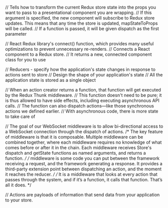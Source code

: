 // Tells how to transform the current Redux store state into the props you want to pass to a presentational component you are wrapping.
// If this argument is specified, the new component will subscribe to Redux store updates. This means that any time the store is updated, mapStateToProps will be called. 
// If a function is passed, it will be given dispatch as the first parameter

// React Redux library's connect() function, which provides many useful optimizations to prevent unnecessary re-renders.
// Connects a React component to a Redux store. 
// It returns a new, connected component class for you to use


// Reducers - specify how the application's state changes in response to actions sent to store
// Design the shape of your application's state 
// All the application state is stored as a single object

// When an action creator returns a function, that function will get executed by the Redux Thunk middleware. 
// This function doesn't need to be pure; it is thus allowed to have side effects, including executing asynchronous API calls. 
// The function can also dispatch actions—like those synchronous actions we defined earlier.
// With asynchronous code, there is more state to take care of

// The goal of our WebSocket middleware is to allow bi-directional access to a WebSocket connection through the dispatch of actions. 
/* 
The key feature of middleware is that it is composable. Multiple middleware can be combined together,
where each middleware requires no knowledge of what comes before or after it in the chain.
Each middleware receives Store's dispatch and getState functions as named arguments, and returns a function. 
*/
/* 
middleware is some code you can put between the framework receiving 
a request, and the framework generating a response.
It provides a third-party extension point between dispatching an action, 
and the moment it reaches the reducer.
*/
/*
It is a middleware that looks at every action that passes through the system, and if it’s a function,
it calls that function. That’s all it does.
*/

// Actions are payloads of information that send data from your application to your store. 